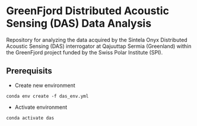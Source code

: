 # GreenFjord Distributed Acoustic Sensing (DAS) Data Analysis
Repository for analyzing the data acquired by the Sintela Onyx Distributed Acoustic Sensing (DAS) interrogator at Qajuuttap Sermia (Greenland) within the GreenFjord project funded by the Swiss Polar Institute (SPI).

## Prerequisits

* Create new environment

```
conda env create -f das_env.yml
```

* Activate environment
```
conda activate das
```